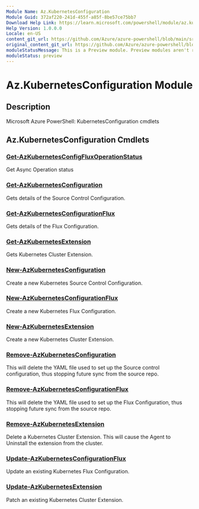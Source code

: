 ```yaml
---
Module Name: Az.KubernetesConfiguration
Module Guid: 372af220-241d-455f-a85f-8be57ce75bb7
Download Help Link: https://learn.microsoft.com/powershell/module/az.kubernetesconfiguration
Help Version: 1.0.0.0
Locale: en-US
content_git_url: https://github.com/Azure/azure-powershell/blob/main/src/KubernetesConfiguration/KubernetesConfiguration/help/Az.KubernetesConfiguration.md
original_content_git_url: https://github.com/Azure/azure-powershell/blob/main/src/KubernetesConfiguration/KubernetesConfiguration/help/Az.KubernetesConfiguration.md
moduleStatusMessage: This is a Preview module. Preview modules aren't recommended for use in production environments. For more information, see https://aka.ms/azps-refstatus.
moduleStatus: preview
---
```

# Az.KubernetesConfiguration Module
## Description
Microsoft Azure PowerShell: KubernetesConfiguration cmdlets

## Az.KubernetesConfiguration Cmdlets
### [Get-AzKubernetesConfigFluxOperationStatus](Get-AzKubernetesConfigFluxOperationStatus.md)
Get Async Operation status

### [Get-AzKubernetesConfiguration](Get-AzKubernetesConfiguration.md)
Gets details of the Source Control Configuration.

### [Get-AzKubernetesConfigurationFlux](Get-AzKubernetesConfigurationFlux.md)
Gets details of the Flux Configuration.

### [Get-AzKubernetesExtension](Get-AzKubernetesExtension.md)
Gets Kubernetes Cluster Extension.

### [New-AzKubernetesConfiguration](New-AzKubernetesConfiguration.md)
Create a new Kubernetes Source Control Configuration.

### [New-AzKubernetesConfigurationFlux](New-AzKubernetesConfigurationFlux.md)
Create a new Kubernetes Flux Configuration.

### [New-AzKubernetesExtension](New-AzKubernetesExtension.md)
Create a new Kubernetes Cluster Extension.

### [Remove-AzKubernetesConfiguration](Remove-AzKubernetesConfiguration.md)
This will delete the YAML file used to set up the Source control configuration, thus stopping future sync from the source repo.

### [Remove-AzKubernetesConfigurationFlux](Remove-AzKubernetesConfigurationFlux.md)
This will delete the YAML file used to set up the Flux Configuration, thus stopping future sync from the source repo.

### [Remove-AzKubernetesExtension](Remove-AzKubernetesExtension.md)
Delete a Kubernetes Cluster Extension.
This will cause the Agent to Uninstall the extension from the cluster.

### [Update-AzKubernetesConfigurationFlux](Update-AzKubernetesConfigurationFlux.md)
Update an existing Kubernetes Flux Configuration.

### [Update-AzKubernetesExtension](Update-AzKubernetesExtension.md)
Patch an existing Kubernetes Cluster Extension.


